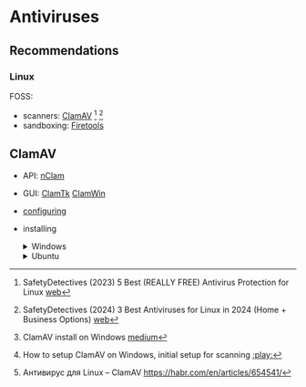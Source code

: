 # Antiviruses

## Recommendations

### Linux

FOSS:
- scanners:
  [ClamAV](https://en.wikipedia.org/wiki/ClamAV)
  [^top-free-Linux] [^top-business-Linux]
- sandboxing:
  [Firetools](https://github.com/netblue30/firetools)

## ClamAV

- API:
  [nClam](https://github.com/tekmaven/nClam)
- GUI: 
  [ClamTk](https://en.wikipedia.org/wiki/ClamTk)
  [ClamWin](https://en.wikipedia.org/wiki/ClamWin_Free_Antivirus)
- [configuring](https://docs.clamav.net/manual/Usage/Configuration.html)
- installing
  <details><summary>Windows</summary>

  - on Windows [^medium:ClamAV-Win-install] [^youtube:ClamAV-Win-install]: 
    1. download [:inbox_tray:](https://www.clamav.net/downloads) and install `*.msi`
    2. configure the ClamAV

       ```sh
       cp .\clamd.conf.sample C:\ClamAV\clamd.conf
       cp .\freshclam.conf.sample C:\ClamAV\freshclam.conf
       ```
       fine tune [`C:\ClamAV\clamd.conf`](https://docs.clamav.net/manual/Usage/Configuration.html#clamdconf)
       - comment out `#Example`
       - uncomment `LogFile "C:\Program Files\ClamAV\clamd.log"`
       fine tune [`C:\ClamAV\freshclam.conf`](https://docs.clamav.net/manual/Usage/Configuration.html#freshclamconf)
       - comment out `#Example`
       - uncomment `UpdateLogFile "C:\Program Files\ClamAV\freshclam.log`
       - uncomment `DatabaseDirectory "C:\Program Files\ClamAV\database"`

    3. register ClamAV as a windows service

       ```sh
       clamd.exe --install
       ```
    
    4. update the [ClamAV Cirus Database (CVD)](https://docs.clamav.net/manual/Usage/SignatureManagement.html)
       (optional: [CVD private mirror](https://docs.clamav.net/appendix/CvdPrivateMirror.html))

       ```sh
       freshclam.exe
       ```

    5. run the ClamAV service (exec `services.msc` and start the ClamAV service)

  </details>
  <details><summary>Ubuntu</summary>

  - on [Ubuntu](http://www.ubuntuguide.org/wiki/Ubuntu_Feisty.html#Anti-virus) [^habr:ClamAV-nix-install]

  </details>

[^medium:ClamAV-Win-install]: ClamAV install on Windows [medium](https://medium.com/aeturnuminc/clamav-install-on-windows-5971358b2bc7)

[^youtube:ClamAV-Win-install]: How to setup ClamAV on Windows, initial setup for scanning [:play:](https://youtu.be/9gQXBUJbSHE?t=227)

[^habr:ClamAV-nix-install]: Антивирус для Linux – ClamAV https://habr.com/en/articles/654541/

[^top-free-Linux]: SafetyDetectives (2023) 5 Best (REALLY FREE) Antivirus Protection for Linux [web](https://www.safetydetectives.com/blog/best-really-free-antivirus-for-linux/)

[^top-business-Linux]: SafetyDetectives (2024) 3 Best Antiviruses for Linux in 2024 (Home + Business Options) [web](https://www.safetydetectives.com/best-antivirus/linux/)
